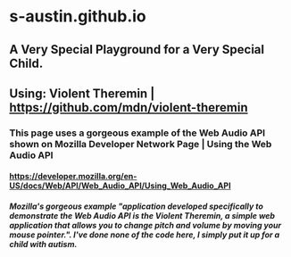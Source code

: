 # s-austin.github.io

## A Very Special Playground for a Very Special Child. 
## Using: Violent Theremin | https://github.com/mdn/violent-theremin

### This page uses a gorgeous example of the Web Audio API shown on Mozilla Developer Network Page | Using the Web Audio API
#### https://developer.mozilla.org/en-US/docs/Web/API/Web_Audio_API/Using_Web_Audio_API

##### Mozilla's gorgeous example "application developed specifically to demonstrate the Web Audio API is the Violent Theremin, a simple web application that allows you to change pitch and volume by moving your mouse pointer.".   I've done none of the code here, I simply put it up for a child with autism. 

